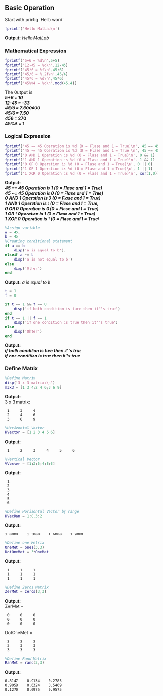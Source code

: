 ## Basic Operation

Start with printig 'Hello word'
```matlab
fprintf('Hello MatLab\n')
```
**Output:** *Hello MatLab*

### Mathematical Expression
```matlab
fprintf('5+6 = %d\n',5+5)
fprintf('12-45 = %d\n',12-45)
fprintf('45/6 = %f\n',45/6)
fprintf('45/6 = %.2f\n',45/6)
fprintf('45*6 = %d\n',45*6)
fprintf('45%%4 = %d\n',mod(45,4))
```
The Output is:  
***5+6 = 10  
12-45 = -33  
45/6 = 7.500000  
45/6 = 7.50  
45*6 = 270  
45%6 = 1**

### Logical Expression
```matlab
fprintf('45 == 45 Operation is %d (0 = Flase and 1 = True)\n', 45 == 45)
fprintf('45 ~= 45 Operation is %d (0 = Flase and 1 = True)\n', 45 ~= 45)
fprintf('0 AND 1 Operation is %d (0 = Flase and 1 = True)\n', 0 && 1)
fprintf('1 AND 1 Operation is %d (0 = Flase and 1 = True)\n', 1 && 1)
fprintf('0 OR 0 Operation is %d (0 = Flase and 1 = True)\n', 0 || 0)
fprintf('1 OR 1 Operation is %d (0 = Flase and 1 = True)\n', 1 || 1)
fprintf('1 XOR 0 Operation is %d (0 = Flase and 1 = True)\n', xor(1,0))
```

**Output:**  
***45 == 45 Operation is 1 (0 = Flase and 1 = True)  
45 ~= 45 Operation is 0 (0 = Flase and 1 = True)  
0 AND 1 Operation is 0 (0 = Flase and 1 = True)  
1 AND 1 Operation is 1 (0 = Flase and 1 = True)  
0 OR 0 Operation is 0 (0 = Flase and 1 = True)  
1 OR 1 Operation is 1 (0 = Flase and 1 = True)  
1 XOR 0 Operation is 1 (0 = Flase and 1 = True)***

```matlab
%Assign variable
a = 45;
b = 45
%Creating conditional statement
if a == b
    disp('a is equal to b');
elseif a ~= b
    disp('a is not equal to b')
else
    disp('Other')
end
```
**Output:** *a is equal to b*
```matlab
t = 1
f = 0

if t == 1 && f == 0
    disp('if both condition is ture then it''s true')
end
if t == 1 || f == 1
    disp('if one condition is true then it''s true') 
else
    disp('Ohter')
end
```
**Output:**  
***if both condition is ture then it''s true  
if one condition is true then it''s true***

### Define Matrix

```matlab
%Define Matrix
disp('3 x 3 matrix:\n')
m3x3 = [1 3 4;2 4 6;3 6 9]
```
**Output:**  
3 x 3 matrix:  

     1     3     4
     2     4     6
     3     6     9


```matlab
%Horizontal Vector
HVector = [1 2 3 4 5 6]
```
**Output:**  

     1     2     3     4     5     6
```matlab
%Vertical Vector
VVector = [1;2;3;4;5;6]
```
**Output:**  

     1
     2
     3
     4
     5
     6

```matlab
%Define Horizontal Vector by range
HVecRan = 1:0.3:2
```
**Output:**  

    1.0000    1.3000    1.6000    1.9000


```matlab
%Define one Metrix
OneMet = ones(3,3)
DotOneMet = 3*OneMet
```
**Output:**  

     1     1     1
     1     1     1
     1     1     1


```matlab
%Define Zeros Matrix
ZerMet = zeros(3,3)
```
**Output:**  
ZerMet =

     0     0     0
     0     0     0
     0     0     0
DotOneMet =

     3     3     3
     3     3     3
     3     3     3
```matlab
%Define Rand Matrix
RanMet = rand(3,3)
```
**Output:**  

    0.8147    0.9134    0.2785
    0.9058    0.6324    0.5469
    0.1270    0.0975    0.9575







